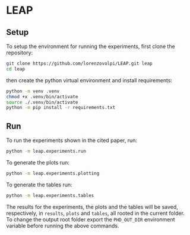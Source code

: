 # LEAP

## Setup

To setup the environment for running the experiments, first clone the repository:

```bash
git clone https://github.com/lorenzovolpi/LEAP.git leap
cd leap
```

then create the python virtual environment and install requirements:

```bash
python -m venv .venv
chmod +x .venv/bin/activate
source ./.venv/bin/activate
python -m pip install -r requirements.txt
```

## Run

To run the experiments shown in the cited paper, run:

```bash
python -m leap.experiments.run
```

To generate the plots run:

```bash
python -m leap.experiments.plotting
```

To generate the tables run:

```bash
python -m leap.experiments.tables
```

The results for the experiments, the plots and the tables will be saved, respectively, in `results`, `plots` and `tables`, all rooted in the current folder.  
To change the output root folder export the `PHD_OUT_DIR` environment variable before running the above commands.
